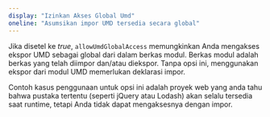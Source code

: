 ```yaml
---
display: "Izinkan Akses Global Umd"
oneline: "Asumsikan impor UMD tersedia secara global"
---
```


Jika disetel ke _true_, `allowUmdGlobalAccess` memungkinkan Anda mengakses ekspor UMD sebagai global dari dalam berkas modul. Berkas modul adalah berkas yang telah diimpor dan/atau diekspor. Tanpa opsi ini, menggunakan ekspor dari modul UMD memerlukan deklarasi impor.

Contoh kasus penggunaan untuk opsi ini adalah proyek web yang anda tahu bahwa pustaka tertentu (seperti jQuery atau Lodash) akan selalu tersedia saat runtime, tetapi Anda tidak dapat mengaksesnya dengan impor.
